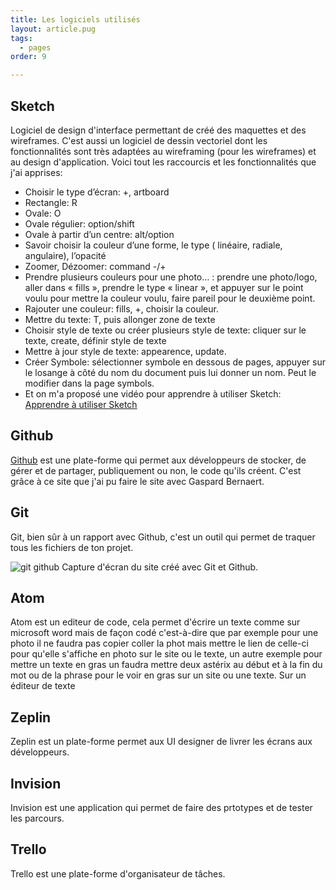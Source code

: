 ```yaml
---
title: Les logiciels utilisés
layout: article.pug
tags:
  - pages
order: 9

---
```

## Sketch

Logiciel de design d'interface permettant de créé des maquettes et des wireframes. C'est aussi un logiciel de dessin vectoriel dont les fonctionnalités sont très adaptées au wireframing (pour les wireframes) et au design d'application.
Voici tout les raccourcis et les fonctionnalités que j'ai apprises:
- Choisir le type d’écran: +, artboard
- Rectangle: R
- Ovale: O
- Ovale régulier: option/shift
- Ovale à partir d’un centre: alt/option
- Savoir choisir la couleur d’une forme, le type ( linéaire, radiale, angulaire), l’opacité         
- Zoomer, Dézoomer: command -/+
- Prendre plusieurs couleurs pour une photo… : prendre une photo/logo, aller dans « fills », prendre le type « linear », et appuyer sur le point voulu pour mettre la couleur voulu, faire pareil pour le deuxième point.
- Rajouter une couleur: fills, +, choisir la couleur.
- Mettre du texte: T, puis allonger zone de texte
- Choisir style de texte ou créer plusieurs style de texte: cliquer sur le texte, create, définir style de texte
- Mettre à jour style de texte: appearence, update.
- Créer Symbole: sélectionner symbole en dessous de pages, appuyer sur le losange  à côté du nom du document puis lui donner un nom. Peut le modifier dans la page symbols.
- Et on m'a proposé une vidéo pour apprendre à utiliser Sketch:
[Apprendre à utiliser Sketch](https://youtu.be/ilcwjXTqyNM)

## Github

[Github](https://github.com) est une plate-forme qui permet aux développeurs de stocker, de gérer et de partager, publiquement ou non, le code qu'ils créent. C'est grâce à ce site que j'ai pu faire le site avec Gaspard Bernaert.

## Git

Git, bien sûr à un rapport avec Github, c'est un outil qui permet de traquer tous les fichiers de ton projet.

![git github](/assets/gitgithub.jpeg) Capture d'écran du site créé avec Git et Github.

## Atom

Atom est un editeur de code, cela permet d'écrire un texte comme sur microsoft word mais de façon codé c'est-à-dire que par exemple pour une photo il ne faudra pas copier coller la phot mais mettre le lien de celle-ci pour qu'elle s'affiche en photo sur le site ou le texte, un autre exemple pour mettre un texte en gras un faudra mettre deux astérix au début et à la fin du mot ou de la phrase pour le voir en gras sur un site ou une texte. Sur un éditeur de texte

## Zeplin

Zeplin est un plate-forme permet aux UI designer de livrer les écrans aux développeurs.

## Invision

Invision est une application qui permet de faire des prtotypes et de tester les parcours.

## Trello

Trello est une plate-forme d'organisateur de tâches.
